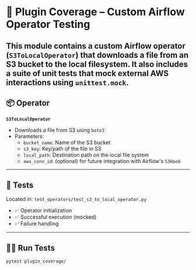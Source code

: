 # 🔌 Plugin Coverage – Custom Airflow Operator Testing
This module contains a custom Airflow operator (`S3ToLocalOperator`) that downloads a file from an S3 bucket to the local filesystem.
It also includes a suite of unit tests that mock external AWS interactions using `unittest.mock`.
---
## 📦 Operator
**`S3ToLocalOperator`**
- Downloads a file from S3 using `boto3`
- Parameters:
  - `bucket_name`: Name of the S3 bucket
  - `s3_key`: Key/path of the file in S3
  - `local_path`: Destination path on the local file system
  - `aws_conn_id`: (optional) for future integration with Airflow's `S3Hook`
---
## 🧪 Tests
Located in: `test_operators/test_s3_to_local_operator.py`
- ✅ Operator initialization
- ✅ Successful execution (mocked)
- ✅ Failure handling
---
## 🏃‍♂️ Run Tests
```bash
pytest plugin_coverage/
```
